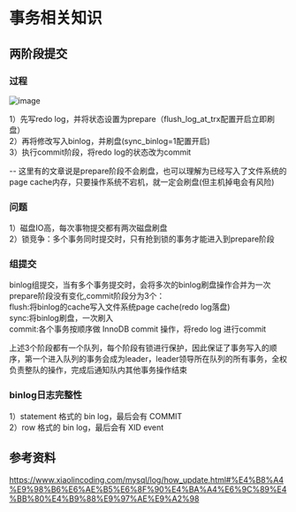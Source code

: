 # 事务相关知识

## 两阶段提交
### 过程
![image](https://github.com/user-attachments/assets/828b69de-b793-4f43-86ac-a0fe0bcf3a3c)

1）先写redo log，并将状态设置为prepare（flush_log_at_trx配置开启立即刷盘）  
2）再将修改写入binlog，并刷盘(sync_binlog=1配置开启)  
3）执行commit阶段，将redo log的状态改为commit   

-- 这里有的文章说是prepare阶段不会刷盘，也可以理解为已经写入了文件系统的page cache内存，只要操作系统不宕机，就一定会刷盘(但主机掉电会有风险)  

### 问题
1）磁盘IO高，每次事物提交都有两次磁盘刷盘  
2）锁竞争：多个事务同时提交时，只有抢到锁的事务才能进入到prepare阶段

### 组提交
binlog组提交，当有多个事务提交时，会将多次的binlog刷盘操作合并为一次  
prepare阶段没有变化,commit阶段分为3个：  
flush:将binlog的cache写入文件系统page cache(redo log落盘)   
sync:将binlog刷盘，一次刷入  
commit:各个事务按顺序做 InnoDB commit 操作，将redo log 进行commit  

上述3个阶段都有一个队列，每个阶段有锁进行保护，因此保证了事务写入的顺序，第一个进入队列的事务会成为leader，leader领导所在队列的所有事务，全权负责整队的操作，完成后通知队内其他事务操作结束   


### binlog日志完整性
1）statement 格式的 bin log，最后会有 COMMIT     
2）row 格式的 bin log，最后会有 XID event   


## 参考资料
https://www.xiaolincoding.com/mysql/log/how_update.html#%E4%B8%A4%E9%98%B6%E6%AE%B5%E6%8F%90%E4%BA%A4%E6%9C%89%E4%BB%80%E4%B9%88%E9%97%AE%E9%A2%98

